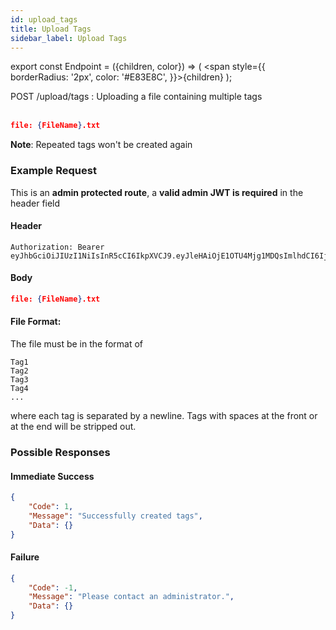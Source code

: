```yaml
---
id: upload_tags
title: Upload Tags
sidebar_label: Upload Tags
---
```


export const Endpoint = ({children, color}) => ( <span style={{
      borderRadius: '2px',
      color: '#E83E8C',
    }}>{children}</span> );

<Endpoint>POST /upload/tags </Endpoint>: Uploading a file containing multiple tags <br></br>

```json
file: {FileName}.txt
```
**Note**: Repeated tags won't be created again

### Example Request
This is an **admin protected route**, a **valid admin JWT is required** in the header field
#### Header
```
Authorization: Bearer eyJhbGciOiJIUzI1NiIsInR5cCI6IkpXVCJ9.eyJleHAiOjE1OTU4Mjg1MDQsImlhdCI6IjIwMjAtMDctMjdUMDE6MzY6NDQuNDYwMTkyOS0wNDowMCIsInN1YiI6ImFkbWluIn0.jfC8lgQEcEQxUaG0mNibzeX5BD1uUQ7wQdM0LhxHrBQ
```
#### Body
```json
file: {FileName}.txt
```
#### File Format: 

The file must be in the format of
```
Tag1
Tag2
Tag3
Tag4
...
```
where each tag is separated by a newline. Tags with spaces at the front or at the end will be stripped out.

### Possible Responses
#### Immediate Success
```json
{
	"Code": 1,
	"Message": "Successfully created tags",
	"Data": {}
}
```
#### Failure
```json
{
	"Code": -1,
	"Message": "Please contact an administrator.",
	"Data": {}
}
```


